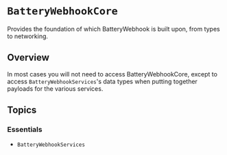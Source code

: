 # ``BatteryWebhookCore``

Provides the foundation of which BatteryWebhook is built upon, from types to networking.

## Overview

In most cases you will not need to access BatteryWebhookCore, except to access ``BatteryWebhookServices``'s data types when putting together payloads for the various services.

## Topics

### Essentials

- ``BatteryWebhookServices``
